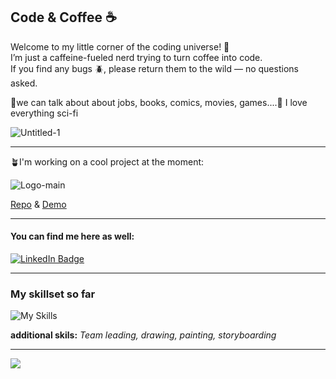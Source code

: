 ## Code & Coffee ☕️
Welcome to my little corner of the coding universe! 🚀 <br/>
I’m just a caffeine-fueled nerd trying to turn coffee into code. </br>
If you find any bugs 🪲, please return them to the wild — no questions asked. <br/>

💬we can talk about about jobs, books, comics, movies, games....🔭 I love everything sci-fi

![Untitled-1](https://github.com/user-attachments/assets/88b4ef13-a522-44c1-bda1-ded4b5bfb4cd)


---
🪴I'm working on a cool project at the moment:

![Logo-main](https://github.com/user-attachments/assets/10171014-099b-41e6-9bad-0a42dc67795e)

<a href="https://github.com/StephMode/plant-pal">Repo</a> & <a href="https://rooted-capstone.vercel.app/home">Demo</a>

---

#### You can find me here as well:
<div id="badges">
  <a href="https://www.linkedin.com/in/levin-thiel-298004103/">
    <img src="https://img.shields.io/badge/LinkedIn-blue?style=for-the-badge&logo=linkedin&logoColor=white" alt="LinkedIn Badge"/>
  </a>
</div>

---

### My skillset so far 

![My Skills](https://skillicons.dev/icons?i=react,nextjs,styledcomponents,js,html,css,wordpress,github,git,ps,xd,ai,pr,figma)

**additional skils:** _Team leading, drawing, painting, storyboarding_



---
<div>
<a href="https://visitorbadge.io/status?path=https%3A%2F%2Fgithub.com%2Flevinthiel%2Flevinthiel%2Fedit%2Fmain%2FREADME.md"><img src="https://api.visitorbadge.io/api/visitors?path=https%3A%2F%2Fgithub.com%2Flevinthiel%2Flevinthiel%2Fedit%2Fmain%2FREADME.md&labelColor=%23697689&countColor=%23263759&style=flat&labelStyle=none" /></a>
</div>
<!--
**levinthiel/levinthiel** is a ✨ _special_ ✨ repository because its `README.md` (this file) appears on your GitHub profile.

Here are some ideas to get you started:

- 🔭 I’m currently working on ...
- 🌱 I’m currently learning ...
- 👯 I’m looking to collaborate on ...
- 🤔 I’m looking for help with ...
- 💬 Ask me about ...
- 📫 How to reach me: ...
- 😄 Pronouns: ...
- ⚡ Fun fact: ...
-->

